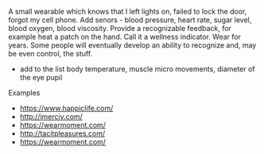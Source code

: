 A small wearable which knows that I left lights on, failed to lock the door, forgot my cell phone. 
Add senors - blood pressure, heart rate, sugar level, blood oxygen, blood viscosity. Provide a recognizable feedback, for example heat a patch on the hand.
Call it a wellness indicator. Wear for years. Some people will eventually develop an ability to recognize and, may be even control, the stuff.
+ add to the list body temperature, muscle micro movements, diameter of the eye pupil


Examples


*  https://www.happiclife.com/
*  http://imerciv.com/
*  https://wearmoment.com/
*  http://tacitpleasures.com/
*  https://wearmoment.com/


